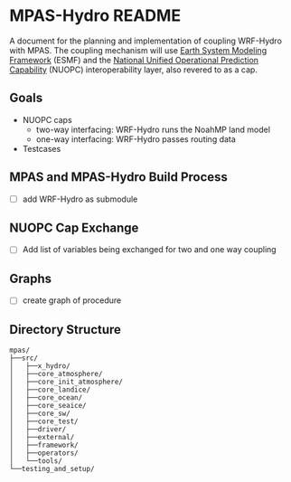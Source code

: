 # MPAS-Hydro README

A document for the planning and implementation of coupling WRF-Hydro with MPAS.
The coupling mechanism will use [Earth System Modeling Framework](https://earthsystemmodeling.org/)
(ESMF) and the [National Unified Operational Prediction Capability](https://earthsystemmodeling.org/nuopc)
(NUOPC) interoperability layer, also revered to as a cap.

## Goals
- NUOPC caps
  - two-way interfacing: WRF-Hydro runs the NoahMP land model
  - one-way interfacing: WRF-Hydro passes routing data
- Testcases

## MPAS and MPAS-Hydro Build Process
- [ ] add WRF-Hydro as submodule


## NUOPC Cap Exchange
- [ ] Add list of variables being exchanged for two and one way coupling

## Graphs
- [ ] create graph of procedure


## Directory Structure
```
mpas/
├──src/
│   ├──x_hydro/
│   ├──core_atmosphere/
│   ├──core_init_atmosphere/
│   ├──core_landice/
│   ├──core_ocean/
│   ├──core_seaice/
│   ├──core_sw/
│   ├──core_test/
│   ├──driver/
│   ├──external/
│   ├──framework/
│   ├──operators/
│   └──tools/
└──testing_and_setup/
```
